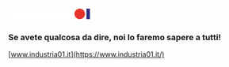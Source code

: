 ![Industria01 logo](https://github.com/industria01/industria01/blob/main/logo.png)
### Se avete qualcosa da dire, noi lo faremo sapere a tutti!

[www.industria01.it](https://www.industria01.it/)

<!--
**industria01/industria01** is a ✨ _special_ ✨ repository because its `README.md` (this file) appears on your GitHub profile.

Here are some ideas to get you started:

- 🔭 I’m currently working on ...
- 🌱 I’m currently learning ...
- 👯 I’m looking to collaborate on ...
- 🤔 I’m looking for help with ...
- 💬 Ask me about ...
- 📫 How to reach me: ...
- 😄 Pronouns: ...
- ⚡ Fun fact: ...
-->
